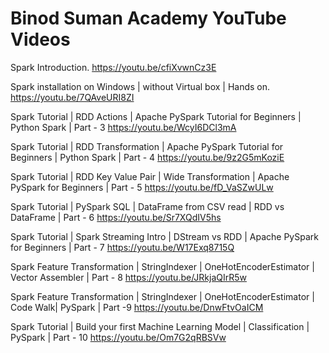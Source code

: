 # Binod Suman Academy YouTube Videos

Spark Introduction.  https://youtu.be/cfiXvwnCz3E

Spark installation on Windows | without Virtual box | Hands on. https://youtu.be/7QAveURI8ZI

Spark Tutorial | RDD Actions | Apache PySpark Tutorial for Beginners | Python Spark | Part - 3  https://youtu.be/WcyI6DCl3mA

Spark Tutorial | RDD Transformation  | Apache PySpark Tutorial for Beginners | Python Spark | Part - 4 https://youtu.be/9z2G5mKoziE

Spark Tutorial | RDD Key Value Pair | Wide Transformation | Apache PySpark for Beginners | Part - 5  https://youtu.be/fD_VaSZwULw

Spark Tutorial | PySpark SQL | DataFrame from CSV read | RDD vs DataFrame | Part - 6  https://youtu.be/Sr7XQdIV5hs

Spark Tutorial | Spark Streaming Intro | DStream vs RDD | Apache PySpark for Beginners | Part - 7 https://youtu.be/W17Exq8715Q

Spark Feature Transformation | StringIndexer | OneHotEncoderEstimator | Vector Assembler | Part - 8 https://youtu.be/JRkjaQIrR5w

Spark Feature Transformation | StringIndexer | OneHotEncoderEstimator | Code Walk| PySpark | Part -9 https://youtu.be/DnwFtvOaICM

Spark Tutorial | Build your first Machine Learning Model | Classification | PySpark | Part - 10 https://youtu.be/Om7G2qRBSVw

